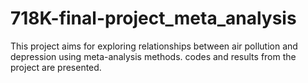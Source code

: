 # 718K-final-project_meta_analysis
This project aims for exploring relationships between air pollution and depression using meta-analysis methods. codes and results from the project are presented.
